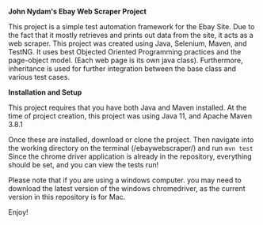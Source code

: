 **John Nydam's Ebay Web Scraper Project**

This project is a simple test automation framework for 
the Ebay Site.
Due to the fact that it mostly retrieves and prints out data from the site, it acts
as a web scraper. 
This project was created using Java, Selenium, Maven, and TestNG. 
It uses best Objected Oriented Programming practices and the page-object model. (Each
web page is its own java class).
Furthermore, inheritance is used for further integration between the base class and various test
cases. 

**Installation and Setup**

This project requires that you have both Java and Maven installed.
At the time of project creation, this project was using Java 11, and
Apache Maven 3.8.1

Once these are installed, download or clone the project.
Then navigate into the working directory on the terminal (/ebaywebscraper/)
and run ```mvn test```
Since the chrome driver application is already in the repository, everything should be set, and
you can view the tests run! 

Please note that if you are using a windows computer. you may need to download the latest version
of the windows chromedriver, as the current version in this repository is for Mac.

Enjoy!



